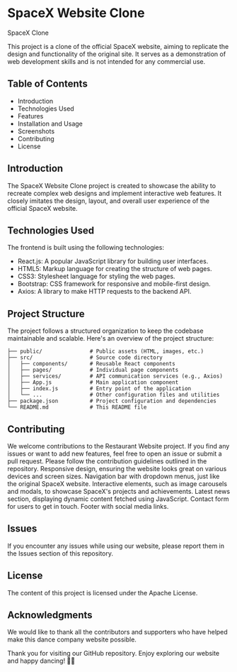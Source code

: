 # SpaceX Website Clone
SpaceX Clone

This project is a clone of the official SpaceX website, aiming to replicate the design and functionality of the original site. It serves as a demonstration of web development skills and is not intended for any commercial use.

## Table of Contents
- Introduction
- Technologies Used
- Features
- Installation and Usage
- Screenshots
- Contributing
- License

## Introduction
The SpaceX Website Clone project is created to showcase the ability to recreate complex web designs and implement interactive web features. It closely imitates the design, layout, and overall user experience of the official SpaceX website.

## Technologies Used

The frontend is built using the following technologies:

- React.js: A popular JavaScript library for building user interfaces.
- HTML5: Markup language for creating the structure of web pages.
- CSS3: Stylesheet language for styling the web pages.
- Bootstrap: CSS framework for responsive and mobile-first design.
- Axios: A library to make HTTP requests to the backend API.

## Project Structure

The project follows a structured organization to keep the codebase maintainable and scalable. Here's an overview of the project structure:

```
├── public/               # Public assets (HTML, images, etc.)
├── src/                  # Source code directory
│   ├── components/       # Reusable React components
│   ├── pages/            # Individual page components
│   ├── services/         # API communication services (e.g., Axios)
│   ├── App.js            # Main application component
│   ├── index.js          # Entry point of the application
│   └── ...               # Other configuration files and utilities
├── package.json          # Project configuration and dependencies
└── README.md             # This README file
```

## Contributing

We welcome contributions to the Restaurant Website project. If you find any issues or want to add new features, feel free to open an issue or submit a pull request. Please follow the contribution guidelines outlined in the repository.
Responsive design, ensuring the website looks great on various devices and screen sizes.
Navigation bar with dropdown menus, just like the original SpaceX website.
Interactive elements, such as image carousels and modals, to showcase SpaceX's projects and achievements.
Latest news section, displaying dynamic content fetched using JavaScript.
Contact form for users to get in touch.
Footer with social media links.

## Issues

If you encounter any issues while using our website, please report them in the Issues section of this repository.

## License

The content of this project is licensed under the Apache License.

## Acknowledgments

We would like to thank all the contributors and supporters who have helped make this dance company website possible.

Thank you for visiting our GitHub repository. Enjoy exploring our website and happy dancing! 💃🕺
